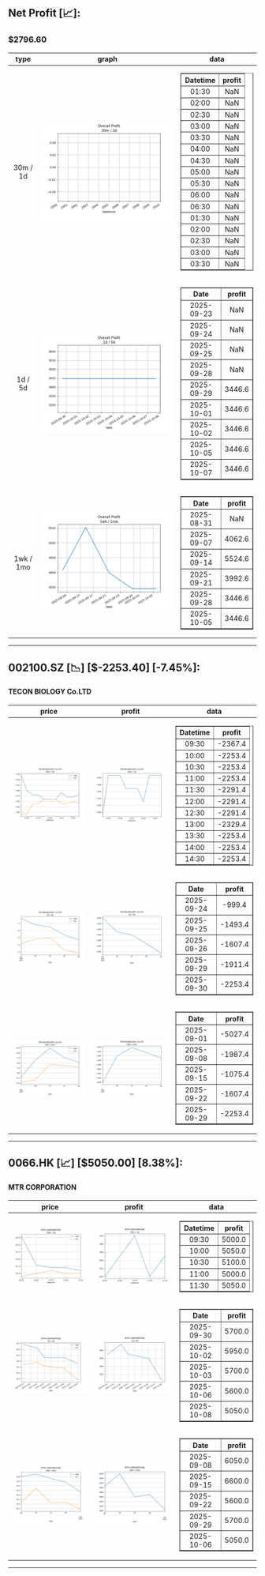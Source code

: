 ## Net Profit [📈]:
### $2796.60
|type|graph|data|
|:---:|:---:|:---:|
|30m / 1d|![net_profit](image/overall_30m-1d.png)|<table border="1" class="dataframe"> <thead> <tr style="text-align: center;"> <th>Datetime</th> <th>profit</th> </tr> </thead> <tbody> <tr> <td>01:30</td> <td>NaN</td> </tr> <tr> <td>02:00</td> <td>NaN</td> </tr> <tr> <td>02:30</td> <td>NaN</td> </tr> <tr> <td>03:00</td> <td>NaN</td> </tr> <tr> <td>03:30</td> <td>NaN</td> </tr> <tr> <td>04:00</td> <td>NaN</td> </tr> <tr> <td>04:30</td> <td>NaN</td> </tr> <tr> <td>05:00</td> <td>NaN</td> </tr> <tr> <td>05:30</td> <td>NaN</td> </tr> <tr> <td>06:00</td> <td>NaN</td> </tr> <tr> <td>06:30</td> <td>NaN</td> </tr> <tr> <td>01:30</td> <td>NaN</td> </tr> <tr> <td>02:00</td> <td>NaN</td> </tr> <tr> <td>02:30</td> <td>NaN</td> </tr> <tr> <td>03:00</td> <td>NaN</td> </tr> <tr> <td>03:30</td> <td>NaN</td> </tr> </tbody></table>|
|1d / 5d|![net_profit](image/overall_1d-5d.png)|<table border="1" class="dataframe"> <thead> <tr style="text-align: center;"> <th>Date</th> <th>profit</th> </tr> </thead> <tbody> <tr> <td>2025-09-23</td> <td>NaN</td> </tr> <tr> <td>2025-09-24</td> <td>NaN</td> </tr> <tr> <td>2025-09-25</td> <td>NaN</td> </tr> <tr> <td>2025-09-28</td> <td>NaN</td> </tr> <tr> <td>2025-09-29</td> <td>3446.6</td> </tr> <tr> <td>2025-10-01</td> <td>3446.6</td> </tr> <tr> <td>2025-10-02</td> <td>3446.6</td> </tr> <tr> <td>2025-10-05</td> <td>3446.6</td> </tr> <tr> <td>2025-10-07</td> <td>3446.6</td> </tr> </tbody></table>|
|1wk / 1mo|![net_profit](image/overall_1wk-1mo.png)|<table border="1" class="dataframe"> <thead> <tr style="text-align: center;"> <th>Date</th> <th>profit</th> </tr> </thead> <tbody> <tr> <td>2025-08-31</td> <td>NaN</td> </tr> <tr> <td>2025-09-07</td> <td>4062.6</td> </tr> <tr> <td>2025-09-14</td> <td>5524.6</td> </tr> <tr> <td>2025-09-21</td> <td>3992.6</td> </tr> <tr> <td>2025-09-28</td> <td>3446.6</td> </tr> <tr> <td>2025-10-05</td> <td>3446.6</td> </tr> </tbody></table>|
---
## 002100.SZ [📉] [$-2253.40] [-7.45%]:
#### TECON BIOLOGY Co.LTD
|price|profit|data|
|:---:|:---:|:---:|
|![price](image/002100.SZ_30m-1d_price.png)|![profit](image/002100.SZ_30m-1d_profit.png)|<table border="1" class="dataframe"> <thead> <tr style="text-align: center;"> <th>Datetime</th> <th>profit</th> </tr> </thead> <tbody> <tr> <td>09:30</td> <td>-2367.4</td> </tr> <tr> <td>10:00</td> <td>-2253.4</td> </tr> <tr> <td>10:30</td> <td>-2253.4</td> </tr> <tr> <td>11:00</td> <td>-2253.4</td> </tr> <tr> <td>11:30</td> <td>-2291.4</td> </tr> <tr> <td>12:00</td> <td>-2291.4</td> </tr> <tr> <td>12:30</td> <td>-2291.4</td> </tr> <tr> <td>13:00</td> <td>-2329.4</td> </tr> <tr> <td>13:30</td> <td>-2253.4</td> </tr> <tr> <td>14:00</td> <td>-2253.4</td> </tr> <tr> <td>14:30</td> <td>-2253.4</td> </tr> </tbody></table>|
|![price](image/002100.SZ_1d-5d_price.png)|![profit](image/002100.SZ_1d-5d_profit.png)|<table border="1" class="dataframe"> <thead> <tr style="text-align: center;"> <th>Date</th> <th>profit</th> </tr> </thead> <tbody> <tr> <td>2025-09-24</td> <td>-999.4</td> </tr> <tr> <td>2025-09-25</td> <td>-1493.4</td> </tr> <tr> <td>2025-09-26</td> <td>-1607.4</td> </tr> <tr> <td>2025-09-29</td> <td>-1911.4</td> </tr> <tr> <td>2025-09-30</td> <td>-2253.4</td> </tr> </tbody></table>|
|![price](image/002100.SZ_1wk-1mo_price.png)|![profit](image/002100.SZ_1wk-1mo_profit.png)|<table border="1" class="dataframe"> <thead> <tr style="text-align: center;"> <th>Date</th> <th>profit</th> </tr> </thead> <tbody> <tr> <td>2025-09-01</td> <td>-5027.4</td> </tr> <tr> <td>2025-09-08</td> <td>-1987.4</td> </tr> <tr> <td>2025-09-15</td> <td>-1075.4</td> </tr> <tr> <td>2025-09-22</td> <td>-1607.4</td> </tr> <tr> <td>2025-09-29</td> <td>-2253.4</td> </tr> </tbody></table>|
---
## 0066.HK [📈] [$5050.00] [8.38%]:
#### MTR CORPORATION
|price|profit|data|
|:---:|:---:|:---:|
|![price](image/0066.HK_30m-1d_price.png)|![profit](image/0066.HK_30m-1d_profit.png)|<table border="1" class="dataframe"> <thead> <tr style="text-align: center;"> <th>Datetime</th> <th>profit</th> </tr> </thead> <tbody> <tr> <td>09:30</td> <td>5000.0</td> </tr> <tr> <td>10:00</td> <td>5050.0</td> </tr> <tr> <td>10:30</td> <td>5100.0</td> </tr> <tr> <td>11:00</td> <td>5000.0</td> </tr> <tr> <td>11:30</td> <td>5050.0</td> </tr> </tbody></table>|
|![price](image/0066.HK_1d-5d_price.png)|![profit](image/0066.HK_1d-5d_profit.png)|<table border="1" class="dataframe"> <thead> <tr style="text-align: center;"> <th>Date</th> <th>profit</th> </tr> </thead> <tbody> <tr> <td>2025-09-30</td> <td>5700.0</td> </tr> <tr> <td>2025-10-02</td> <td>5950.0</td> </tr> <tr> <td>2025-10-03</td> <td>5700.0</td> </tr> <tr> <td>2025-10-06</td> <td>5600.0</td> </tr> <tr> <td>2025-10-08</td> <td>5050.0</td> </tr> </tbody></table>|
|![price](image/0066.HK_1wk-1mo_price.png)|![profit](image/0066.HK_1wk-1mo_profit.png)|<table border="1" class="dataframe"> <thead> <tr style="text-align: center;"> <th>Date</th> <th>profit</th> </tr> </thead> <tbody> <tr> <td>2025-09-08</td> <td>6050.0</td> </tr> <tr> <td>2025-09-15</td> <td>6600.0</td> </tr> <tr> <td>2025-09-22</td> <td>5600.0</td> </tr> <tr> <td>2025-09-29</td> <td>5700.0</td> </tr> <tr> <td>2025-10-06</td> <td>5050.0</td> </tr> </tbody></table>|
---
